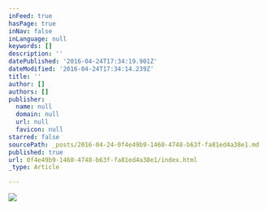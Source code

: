 ```yaml
---
inFeed: true
hasPage: true
inNav: false
inLanguage: null
keywords: []
description: ''
datePublished: '2016-04-24T17:34:19.901Z'
dateModified: '2016-04-24T17:34:14.239Z'
title: ''
author: []
authors: []
publisher:
  name: null
  domain: null
  url: null
  favicon: null
starred: false
sourcePath: _posts/2016-04-24-0f4e49b9-1460-4748-b63f-fa81ed4a38e1.md
published: true
url: 0f4e49b9-1460-4748-b63f-fa81ed4a38e1/index.html
_type: Article

---
```

![](https://the-grid-user-content.s3-us-west-2.amazonaws.com/18960a39-c8df-43d3-977a-721548ebd681.jpg)